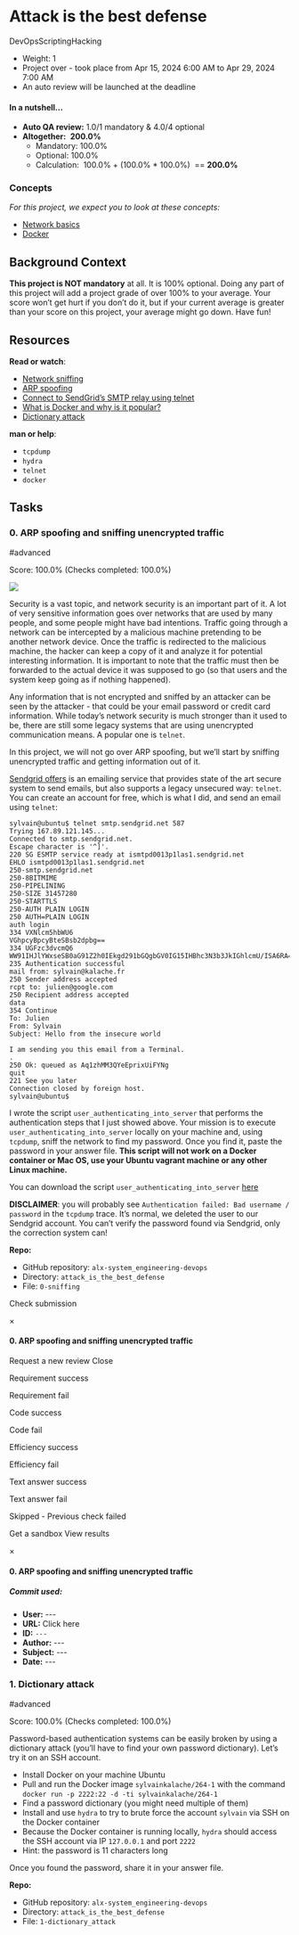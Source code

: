 # Attack is the best defense

DevOpsScriptingHacking

-   Weight: 1
-   Project over - took place from Apr 15, 2024 6:00 AM to Apr 29, 2024 7:00 AM
-   An auto review will be launched at the deadline

#### In a nutshell…

-   **Auto QA review:** 1.0/1 mandatory & 4.0/4 optional
-   **Altogether:**  **200.0%**
    -   Mandatory: 100.0%
    -   Optional: 100.0%
    -   Calculation:  100.0% + (100.0% \* 100.0%)  == **200.0%**

### Concepts

_For this project, we expect you to look at these concepts:_

-   [Network basics](https://intranet.alxswe.com/concepts/33)
-   [Docker](https://intranet.alxswe.com/concepts/65)

## Background Context

**This project is NOT mandatory** at all. It is 100% optional. Doing any part of this project will add a project grade of over 100% to your average. Your score won’t get hurt if you don’t do it, but if your current average is greater than your score on this project, your average might go down. Have fun!

## Resources

**Read or watch**:

-   [Network sniffing](https://intranet.alxswe.com/rltoken/YsZo4SWD_Q88cXH1hvZEIw "Network sniffing")
-   [ARP spoofing](https://intranet.alxswe.com/rltoken/RK-4WtV0YCSETDSG9lr1hw "ARP spoofing")
-   [Connect to SendGrid’s SMTP relay using telnet](https://intranet.alxswe.com/rltoken/Zs7WEFw3CN5MBTMi4HnAFA "Connect to SendGrid's SMTP relay using telnet")
-   [What is Docker and why is it popular?](https://intranet.alxswe.com/rltoken/56VrRmkBHFq2OKLM_FQA6w "What is Docker and why is it popular?")
-   [Dictionary attack](https://intranet.alxswe.com/rltoken/dbAwbf71VVSCTOfeR1NRmg "Dictionary attack")

**man or help**:

-   `tcpdump`
-   `hydra`
-   `telnet`
-   `docker`

## Tasks

### 0\. ARP spoofing and sniffing unencrypted traffic

#advanced

Score: 100.0% (Checks completed: 100.0%)

![](Project%20Attack%20is%20the%20best%20defense%20%20Cairo%20Intranet/01c5a1e3f29d290b188d34be5cf534d3255058a7.png)

Security is a vast topic, and network security is an important part of it. A lot of very sensitive information goes over networks that are used by many people, and some people might have bad intentions. Traffic going through a network can be intercepted by a malicious machine pretending to be another network device. Once the traffic is redirected to the malicious machine, the hacker can keep a copy of it and analyze it for potential interesting information. It is important to note that the traffic must then be forwarded to the actual device it was supposed to go (so that users and the system keep going as if nothing happened).

Any information that is not encrypted and sniffed by an attacker can be seen by the attacker - that could be your email password or credit card information. While today’s network security is much stronger than it used to be, there are still some legacy systems that are using unencrypted communication means. A popular one is `telnet`.

In this project, we will not go over ARP spoofing, but we’ll start by sniffing unencrypted traffic and getting information out of it.

[Sendgrid offers](https://intranet.alxswe.com/rltoken/3QMTkzwhiBQgRSLVpKwAyw "Sendgrid offers") is an emailing service that provides state of the art secure system to send emails, but also supports a legacy unsecured way: `telnet`. You can create an account for free, which is what I did, and send an email using `telnet`:

```
sylvain@ubuntu$ telnet smtp.sendgrid.net 587
Trying 167.89.121.145...
Connected to smtp.sendgrid.net.
Escape character is '^]'.
220 SG ESMTP service ready at ismtpd0013p1las1.sendgrid.net
EHLO ismtpd0013p1las1.sendgrid.net
250-smtp.sendgrid.net
250-8BITMIME
250-PIPELINING
250-SIZE 31457280
250-STARTTLS
250-AUTH PLAIN LOGIN
250 AUTH=PLAIN LOGIN
auth login           
334 VXNlcm5hbWU6
VGhpcyBpcyBteSBsb2dpbg==
334 UGFzc3dvcmQ6
WW91IHJlYWxseSB0aG91Z2h0IEkgd291bGQgbGV0IG15IHBhc3N3b3JkIGhlcmU/ISA6RA==
235 Authentication successful
mail from: sylvain@kalache.fr
250 Sender address accepted
rcpt to: julien@google.com
250 Recipient address accepted
data
354 Continue
To: Julien
From: Sylvain
Subject: Hello from the insecure world

I am sending you this email from a Terminal.
.
250 Ok: queued as Aq1zhMM3QYeEprixUiFYNg
quit
221 See you later
Connection closed by foreign host.
sylvain@ubuntu$ 
```

I wrote the script `user_authenticating_into_server` that performs the authentication steps that I just showed above. Your mission is to execute `user_authenticating_into_server` locally on your machine and, using `tcpdump`, sniff the network to find my password. Once you find it, paste the password in your answer file. **This script will not work on a Docker container or Mac OS, use your Ubuntu vagrant machine or any other Linux machine.**

You can download the script `user_authenticating_into_server` [here](https://intranet.alxswe.com/rltoken/GE_FoAUArlVccQlt7CuBGA "here")

**DISCLAIMER**: you will probably see `Authentication failed: Bad username / password` in the `tcpdump` trace. It’s normal, we deleted the user to our Sendgrid account. You can’t verify the password found via Sendgrid, only the correction system can!

**Repo:**

-   GitHub repository: `alx-system_engineering-devops`
-   Directory: `attack_is_the_best_defense`
-   File: `0-sniffing`

Check submission

×

#### 0\. ARP spoofing and sniffing unencrypted traffic

Request a new review Close

Requirement success

Requirement fail

Code success

Code fail

Efficiency success

Efficiency fail

Text answer success

Text answer fail

Skipped - Previous check failed

Get a sandbox View results

×

#### 0\. ARP spoofing and sniffing unencrypted traffic

##### Commit used:

-   **User:** \---
-   **URL:** Click here
-   **ID:** `---`
-   **Author:** \---
-   **Subject:** _\---_
-   **Date:** \---

### 1\. Dictionary attack

#advanced

Score: 100.0% (Checks completed: 100.0%)

Password-based authentication systems can be easily broken by using a dictionary attack (you’ll have to find your own password dictionary). Let’s try it on an SSH account.

-   Install Docker on your machine Ubuntu
-   Pull and run the Docker image `sylvainkalache/264-1` with the command `docker run -p 2222:22 -d -ti sylvainkalache/264-1`
-   Find a password dictionary (you might need multiple of them)
-   Install and use `hydra` to try to brute force the account `sylvain` via SSH on the Docker container
-   Because the Docker container is running locally, `hydra` should access the SSH account via IP `127.0.0.1` and port `2222`
-   Hint: the password is 11 characters long

Once you found the password, share it in your answer file.

**Repo:**

-   GitHub repository: `alx-system_engineering-devops`
-   Directory: `attack_is_the_best_defense`
-   File: `1-dictionary_attack`